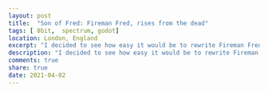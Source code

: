 ```yaml
---
layout: post
title:  "Son of Fred: Fireman Fred, rises from the dead"
tags: [ 8bit,  spectrum, godot]
location: London, England
excerpt: "I decided to see how easy it would be to rewrite Fireman Fred, using a modern game engine"
description: "I decided to see how easy it would be to rewrite Fireman Fred, using a modern game engine" 
comments: true
share: true
date: 2021-04-02
---
```


